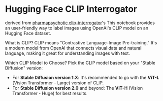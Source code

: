 # Hugging Face CLIP Interrogator

derived from [pharmapsychotic clip-interrogator](https://github.com/pharmapsychotic/clip-interrogator)'s 
This notebook provides an user-friendly way to label images using OpenAI's CLIP model on an Hugging Face dataset.

What is CLIP?
CLIP means "Contrastive Language–Image Pre-training." It's a modern model from OpenAI that connects visual data and natural language, making it great for understanding images with text.

Which CLIP Model to Choose?
Pick the CLIP model based on your "Stable Diffusion" version:

- For **Stable Diffusion version 1.X**: It's recommended to go with the **ViT-L** (Vision Transformer - Large) version of CLIP.
- For **Stable Diffusion version 2.0** and beyond: The **ViT-H** (Vision Transformer - Huge) for best results.
